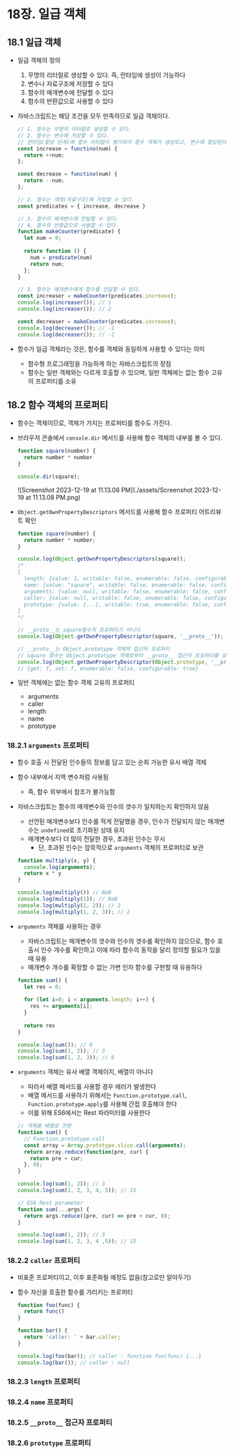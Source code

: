 # 18장. 일급 객체

## 18.1 일급 객체

- 일급 객체의 정의
  1. 무명의 리터럴로 생성할 수 있다. 즉, 런타임에 생성이 가능하다
  2. 변수나 자료구조에 저장할 수 있다
  3. 함수의 매개변수에 전달할 수 있다
  4. 함수의 반환값으로 사용할 수 있다

- 자바스크립트는 해당 조건을 모두 만족하므로 일급 객체이다.

  ```javascript
  // 1. 함수는 무명의 리터럴로 생성할 수 있다.
  // 2. 함수는 변수에 저장할 수 있다.
  // 런타임(할당 단계)에 함수 리터럴이 평가되어 함수 객체가 생성되고, 변수에 할당된다.
  const increase = functino(num) {
    return ++num;
  };
  
  const decrease = functino(num) {
    return --num;
  };
  
  // 2. 함수는 객체(자료구조)에 저장할 수 있다.
  const predicates = { increase, decrease }
  
  // 3. 함수의 매개변수에 전달할 수 있다.
  // 4. 함수의 반환값으로 사용할 수 있다.
  function makeCounter(predicate) {
    let num = 0;
    
    return function () {
      num = predicate(num)
      return num;
    };
  }
  
  // 3. 함수는 매개변수에게 함수를 전달할 수 있다.
  const increaser = makeCounter(predicates.increase);
  console.log(increaser()); // 1
  console.log(increaser()); // 2
  
  const decreaser = makeCounter(predicates.increase);
  console.log(decreaser()); // -1
  console.log(decreaser()); // -2
  ```

- 함수가 일급 객체라는 것은, 함수를 객체와 동일하게 사용할 수 있다는 의미

  - 함수형 프로그래밍을 가능하게 하는 자바스크립트의 장점 
  - 함수는 일반 객체와는 다르게 호출할 수 있으며, 일반 객체에는 없는 함수 고유의 프로퍼티를 소유



## 18.2 함수 객체의 프로퍼티

- 함수는 객체이므로, 객체가 가지는 프로퍼티를 함수도 가진다.

- 브라우저 콘솔에서 `console.dir` 메서드를 사용해 함수 객체의 내부를 볼 수 있다.

  ```javascript
  function square(number) {
    return number * number
  }
  
  console.dir(square);
  ```

  ![Screenshot 2023-12-19 at 11.13.08 PM](./assets/Screenshot 2023-12-19 at 11.13.08 PM.png)

- `Object.getOwnPropertyDescriptors` 메서드를 사용해 함수 프로퍼티 어트리뷰트 확인

  ```javascript
  function square(number) {
    return number * number;
  }
  
  console.log(Object.getOwnPropertyDescriptors(square));
  /*
  {
  	length: {value: 1, writable: false, enumerable: false, configurable: true},
  	name: {value: "square", writable: false, enumerable: false, configurable: true},
  	arguments: {value: null, writable: false, enumerable: false, configurable: false},
  	caller: {value: null, writable: false, enumerable: false, configurable: false},
  	prototype: {value: {...}, writable: true, enumerable: false, configurable: false}
  }
  */
  
  // __proto__는 square함수의 프로퍼티가 아니다
  console.log(Object.getOwnPropertyDescriptor(square, '__proto__')); // undefined
  
  // __proto__는 Object.prototype 객체의 접근자 프로퍼티
  // square 함수는 Object.prototype 객체로부터 __proto__ 접근자 프로퍼티를 상속받는다
  console.log(Object.getOwnPropertyDescriptor(Object.prototype, '__proto__')); 
  // {get: f, set: f, enumerable: false, configurable: true}
  ```

- 일반 객체에는 없는 함수 객체 고유의 프로퍼티

  - arguments
  - caller
  - length
  - name
  - prototype



### 18.2.1 `arguments` 프로퍼티

- 함수 호출 시 전달된 인수들의 정보를 담고 있는 순회 가능한 유사 배열 객체

- 함수 내부에서 지역 변수처럼 사용됨

  - 즉, 함수 외부에서 참조가 불가능함

- 자바스크립트는 함수의 매개변수와 인수의 갯수가 일치하는지 확인하지 않음

  - 선언된 매개변수보다 인수를 적게 전달했을 경우, 인수가 전달되지 않는 매개변수는  `undefined`로 초기화된 상태 유지
  - 매개변수보다 더 많이 전달한 경우, 초과된 인수는 무시
    - 단, 초과된 인수는 암묵적으로  `arguments` 객체의 프로퍼티로 보관

  ```javascript
  function multiply(x, y) {
    console.log(arguments);
    return x * y
  }
  
  console.log(multiply()) // NaN
  console.log(multiply(1)); // NaN
  console.log(multiply(1, 2)); // 2
  console.log(multiply(1, 2, 3)); // 2
  ```

- `arguments` 객체를 사용하는 경우

  - 자바스크립트는 매개변수의 갯수와 인수의 갯수를 확인하지 않으므로, 함수 호출시 인수 개수를 확인하고 이에 따라 함수의 동작을 달리 정의할 필요가 있을 때 유용
  - 매개변수 개수를 확정할 수 없는 가변 인자 함수를 구현할 때 유용하다

  ```javascript
  function sum() {
    let res = 0;
    
    for (let i=0; i < arguments.length; i++) {
      res += arguments[i];
    }
    
    return res
  }
  
  console.log(sum()); // 0
  console.log(sum(1, 2)); // 3
  console.log(sum(1, 2, 3)); // 6
  ```

- `arguments` 객체는 유사 배열 객체이지, 배열이 아니다

  - 따라서 배열 메서드를 사용할 경우 에러가 발생한다
  - 배열 메서드를 사용하기 위해서는 `Function.prototype.call`, `Function.prototype.apply`를 사용해 간접 호출해야 한다
  - 이를 위해 ES6에서는 Rest 파라미터를 사용한다

  ```javascript
  // 객체를 배열로 전환
  function sum() {
    // Function.prototype.call
    const array = Array.prototype.slice.call(arguments);
    return array.reduce(function(pre, cur) {
      return pre + cur;
    }, 0);
  }
  
  console.log(sum(1, 2)); // 3
  console.log(sum(1, 2, 3, 4, 5)); // 15
  ```

  ```javascript
  // ES6 Rest parameter
  function sum(...args) {
    return args.reduce((pre, cur) => pre + cur, 0);
  }
  
  console.log(sum(1, 2)); // 3
  console.log(sum(1, 2, 3, 4 ,5)); // 15
  ```

  

### 18.2.2 `caller` 프로퍼티

- 비표준 프로퍼티이고, 이후 표준화될 예정도 없음(참고로만 알아두기)

- 함수 자신을 호출한 함수를 가리키는 프로퍼티

  ````javascript
  function foo(func) {
  	return func()
  }
  
  function bar() {
  	return 'caller: ' + bar.caller;
  }
  
  console.log(foo(bar)); // caller : functino foo(func) {...}
  console.log(bar()); // caller : null
  ````

  

### 18.2.3 `length` 프로퍼티



### 18.2.4 `name` 프로퍼티



### 18.2.5 `__proto__` 접근자 프로퍼티



### 18.2.6 `prototype` 프로퍼티



